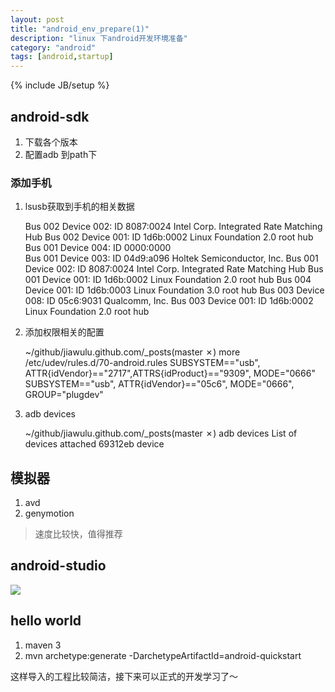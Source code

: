 ```yaml
---
layout: post
title: "android_env_prepare(1)"
description: "linux 下android开发环境准备"
category: "android"
tags: [android,startup]
---
```

{% include JB/setup %}

## android-sdk 

1. 下载各个版本
2. 配置adb 到path下

### 添加手机

1. lsusb获取到手机的相关数据

    Bus 002 Device 002: ID 8087:0024 Intel Corp. Integrated Rate Matching Hub
    Bus 002 Device 001: ID 1d6b:0002 Linux Foundation 2.0 root hub
    Bus 001 Device 004: ID 0000:0000  
    Bus 001 Device 003: ID 04d9:a096 Holtek Semiconductor, Inc. 
    Bus 001 Device 002: ID 8087:0024 Intel Corp. Integrated Rate Matching Hub
    Bus 001 Device 001: ID 1d6b:0002 Linux Foundation 2.0 root hub
    Bus 004 Device 001: ID 1d6b:0003 Linux Foundation 3.0 root hub
    Bus 003 Device 008: ID 05c6:9031 Qualcomm, Inc. 
    Bus 003 Device 001: ID 1d6b:0002 Linux Foundation 2.0 root hub

2. 添加权限相关的配置

    ~/github/jiawulu.github.com/_posts(master ✗) more /etc/udev/rules.d/70-android.rules 
    SUBSYSTEM=="usb", ATTR{idVendor}=="2717",ATTRS{idProduct}=="9309", MODE="0666"
    SUBSYSTEM=="usb", ATTR{idVendor}=="05c6", MODE="0666", GROUP="plugdev" 

3. adb devices

    ~/github/jiawulu.github.com/_posts(master ✗) adb devices
    List of devices attached 
    69312eb device

## 模拟器

1. avd
2. genymotion

> 速度比较快，值得推荐

## android-studio

![](http://yunpan.alibaba-inc.com/share/json/GetPhotoTag.do?info=B39j5HCr8&pInfo=A3YjLHQv&zoomSize=1000&app_name=)

## hello world

1. maven 3
2. mvn archetype:generate -DarchetypeArtifactId=android-quickstart


这样导入的工程比较简洁，接下来可以正式的开发学习了～

